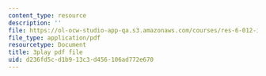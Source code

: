 ```yaml
---
content_type: resource
description: ''
file: https://ol-ocw-studio-app-qa.s3.amazonaws.com/courses/res-6-012-introduction-to-probability-spring-2018/d236fd5cd1b913c3d456106ad772e670_qgICsL7ybWc.pdf
file_type: application/pdf
resourcetype: Document
title: 3play pdf file
uid: d236fd5c-d1b9-13c3-d456-106ad772e670
---
```

